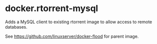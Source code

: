 # docker.rtorrent-mysql
Adds a MySQL client to existing rtorrent image to allow access to remote databases.

See https://github.com/linuxserver/docker-flood for parent image.
